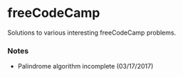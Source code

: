 # freeCodeCamp

Solutions to various interesting freeCodeCamp problems.

### Notes
- Palindrome algorithm incomplete (03/17/2017)
